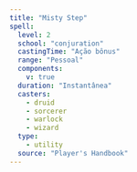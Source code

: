 ```yaml
---
title: "Misty Step"
spell:
  level: 2
  school: "conjuration"
  castingTime: "Ação bônus"
  range: "Pessoal"
  components:
    v: true
  duration: "Instantânea"
  casters:
    - druid
    - sorcerer
    - warlock
    - wizard
  type:
    - utility
  source: "Player's Handbook"
---
```

